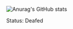 ![Anurag's GitHub stats](https://github-readme-stats.vercel.app/api?username=CrispiCas&show_icons=true&theme=radical)

Status: Deafed
